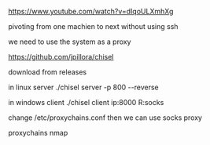 https://www.youtube.com/watch?v=dIqoULXmhXg

pivoting from one machien to next without using ssh

we need to use the system as a proxy

https://github.com/jpillora/chisel

download from releases

in linux server
./chisel server -p 800 --reverse

in windows client
./chisel client ip:8000 R:socks

change
/etc/proxychains.conf
then we can use socks proxy

proxychains nmap <ip>



